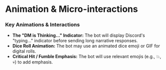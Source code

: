 # Animation & Micro-interactions

### Key Animations & Interactions

  * **The "DM is Thinking..." Indicator:** The bot will display Discord's "typing..." indicator before sending long narrative responses.
  * **Dice Roll Animation:** The bot may use an animated dice emoji or GIF for digital rolls.
  * **Critical Hit / Fumble Emphasis:** The bot will use relevant emojis (e.g., 💥, 💀) to add emphasis.

